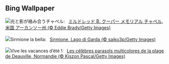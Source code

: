 ## Bing Wallpaper
![](https://www.bing.com/th?id=OHR.CooperChapel_JA-JP8299410421_UHD.jpg&w=1000)光と影が絡み合うチャペル:&nbsp;&ensp;[ミルドレッド B. クーパー メモリアル チャペル, 米国 アーカンソー州 (© Eddie Brady/Getty Images)](https://www.bing.com/th?id=OHR.CooperChapel_JA-JP8299410421_UHD.jpg)
<br><br/>
![](https://www.bing.com/th?id=OHR.GardaLake_IT-IT6879693178_UHD.jpg&w=1000)Sirmione la bella:&nbsp;&ensp;[Sirmione, Lago di Garda (© saiko3p/Getty Images)](https://www.bing.com/th?id=OHR.GardaLake_IT-IT6879693178_UHD.jpg)
<br><br/>
![](https://www.bing.com/th?id=OHR.Holidays_FR-FR3009549793_UHD.jpg&w=1000)Vive les vacances d’été !:&nbsp;&ensp;[Les célèbres parasols multicolores de la plage de Deauville, Normandie (© Kiszon Pascal/Getty Images)](https://www.bing.com/th?id=OHR.Holidays_FR-FR3009549793_UHD.jpg)
<br><br/>
